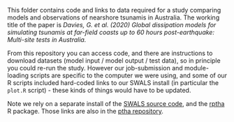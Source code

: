 This folder contains code and links to data required for a study comparing models and observations of nearshore tsunamis in Australia. The working title of the paper is *Davies, G. et al. (2020) Global dissipation models for simulating tsunamis at far-field coasts up to 60 hours post-earthquake: Multi-site tests in Australia.*

From this repository you can access code, and there are instructions to download datasets (model input / model output / test data), so in principle you could re-run the study. However our job-submission and module-loading scripts are specific to the computer we were using, and some of our R scripts included hard-coded links to our SWALS install (in particular the `plot.R` script) - these kinds of things would have to be updated.

Note we rely on a separate install of the [SWALS source code](https://github.com/GeoscienceAustralia/ptha/tree/master/propagation/SWALS), and the [rptha](https://github.com/GeoscienceAustralia/ptha/tree/master/R) R package. Those links are also in the [ptha repository](https://github.com/GeoscienceAustralia/ptha).
